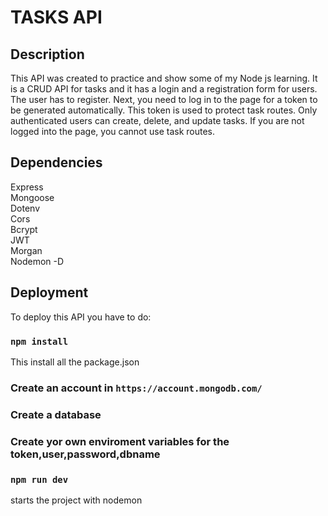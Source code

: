 # TASKS API

## Description
This API was created to practice and show some of my Node js learning. It is a CRUD API for tasks and it has a login and a registration form for users. 
The user has to register. Next, you need to log in to the page for a token to be generated automatically. This token is used to protect task routes.
Only authenticated users can create, delete, and update tasks. If you are not logged into the page, you cannot use task routes.

## Dependencies
Express  
Mongoose  
Dotenv  
Cors  
Bcrypt  
JWT  
Morgan  
Nodemon -D  

## Deployment
To deploy this API you have to do:
### `npm install`
This install all the package.json
### Create an account in `https://account.mongodb.com/`
### Create a database
### Create yor own enviroment variables for the token,user,password,dbname
### `npm run dev`
starts the project with nodemon


